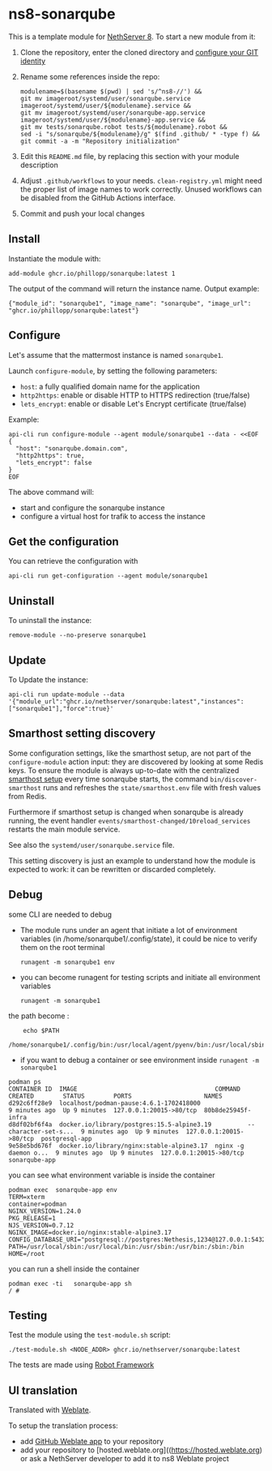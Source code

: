 # ns8-sonarqube

This is a template module for [NethServer 8](https://github.com/NethServer/ns8-core).
To start a new module from it:

1. Clone the repository, enter the cloned directory and
   [configure your GIT identity](https://git-scm.com/book/en/v2/Getting-Started-First-Time-Git-Setup#_your_identity)

1. Rename some references inside the repo:
   ```
   modulename=$(basename $(pwd) | sed 's/^ns8-//') &&
   git mv imageroot/systemd/user/sonarqube.service imageroot/systemd/user/${modulename}.service &&
   git mv imageroot/systemd/user/sonarqube-app.service imageroot/systemd/user/${modulename}-app.service && 
   git mv tests/sonarqube.robot tests/${modulename}.robot &&
   sed -i "s/sonarqube/${modulename}/g" $(find .github/ * -type f) &&
   git commit -a -m "Repository initialization"
   ```

1. Edit this `README.md` file, by replacing this section with your module
   description

1. Adjust `.github/workflows` to your needs. `clean-registry.yml` might
   need the proper list of image names to work correctly. Unused workflows
   can be disabled from the GitHub Actions interface.

1. Commit and push your local changes

## Install

Instantiate the module with:

    add-module ghcr.io/phillopp/sonarqube:latest 1

The output of the command will return the instance name.
Output example:

    {"module_id": "sonarqube1", "image_name": "sonarqube", "image_url": "ghcr.io/phillopp/sonarqube:latest"}

## Configure

Let's assume that the mattermost instance is named `sonarqube1`.

Launch `configure-module`, by setting the following parameters:
- `host`: a fully qualified domain name for the application
- `http2https`: enable or disable HTTP to HTTPS redirection (true/false)
- `lets_encrypt`: enable or disable Let's Encrypt certificate (true/false)


Example:

```
api-cli run configure-module --agent module/sonarqube1 --data - <<EOF
{
  "host": "sonarqube.domain.com",
  "http2https": true,
  "lets_encrypt": false
}
EOF
```

The above command will:
- start and configure the sonarqube instance
- configure a virtual host for trafik to access the instance

## Get the configuration
You can retrieve the configuration with

```
api-cli run get-configuration --agent module/sonarqube1
```

## Uninstall

To uninstall the instance:

    remove-module --no-preserve sonarqube1

## Update

To Update the instance:

    api-cli run update-module --data '{"module_url":"ghcr.io/nethserver/sonarqube:latest","instances":["sonarqube1"],"force":true}'

## Smarthost setting discovery

Some configuration settings, like the smarthost setup, are not part of the
`configure-module` action input: they are discovered by looking at some
Redis keys.  To ensure the module is always up-to-date with the
centralized [smarthost
setup](https://nethserver.github.io/ns8-core/core/smarthost/) every time
sonarqube starts, the command `bin/discover-smarthost` runs and refreshes
the `state/smarthost.env` file with fresh values from Redis.

Furthermore if smarthost setup is changed when sonarqube is already
running, the event handler `events/smarthost-changed/10reload_services`
restarts the main module service.

See also the `systemd/user/sonarqube.service` file.

This setting discovery is just an example to understand how the module is
expected to work: it can be rewritten or discarded completely.

## Debug

some CLI are needed to debug

- The module runs under an agent that initiate a lot of environment variables (in /home/sonarqube1/.config/state), it could be nice to verify them
on the root terminal

    `runagent -m sonarqube1 env`

- you can become runagent for testing scripts and initiate all environment variables
  
    `runagent -m sonarqube1`

 the path become : 
```
    echo $PATH
    /home/sonarqube1/.config/bin:/usr/local/agent/pyenv/bin:/usr/local/sbin:/usr/local/bin:/usr/sbin:/usr/bin:/usr/
```

- if you want to debug a container or see environment inside
 `runagent -m sonarqube1`
 ```
podman ps
CONTAINER ID  IMAGE                                      COMMAND               CREATED        STATUS        PORTS                    NAMES
d292c6ff28e9  localhost/podman-pause:4.6.1-1702418000                          9 minutes ago  Up 9 minutes  127.0.0.1:20015->80/tcp  80b8de25945f-infra
d8df02bf6f4a  docker.io/library/postgres:15.5-alpine3.19          --character-set-s...  9 minutes ago  Up 9 minutes  127.0.0.1:20015->80/tcp  postgresql-app
9e58e5bd676f  docker.io/library/nginx:stable-alpine3.17  nginx -g daemon o...  9 minutes ago  Up 9 minutes  127.0.0.1:20015->80/tcp  sonarqube-app
```

you can see what environment variable is inside the container
```
podman exec  sonarqube-app env
TERM=xterm
container=podman
NGINX_VERSION=1.24.0
PKG_RELEASE=1
NJS_VERSION=0.7.12
NGINX_IMAGE=docker.io/nginx:stable-alpine3.17
CONFIG_DATABASE_URI="postgresql://postgres:Nethesis,1234@127.0.0.1:5432/toto"
PATH=/usr/local/sbin:/usr/local/bin:/usr/sbin:/usr/bin:/sbin:/bin
HOME=/root
```

you can run a shell inside the container

```
podman exec -ti   sonarqube-app sh
/ # 
```
## Testing

Test the module using the `test-module.sh` script:


    ./test-module.sh <NODE_ADDR> ghcr.io/nethserver/sonarqube:latest

The tests are made using [Robot Framework](https://robotframework.org/)

## UI translation

Translated with [Weblate](https://hosted.weblate.org/projects/ns8/).

To setup the translation process:

- add [GitHub Weblate app](https://docs.weblate.org/en/latest/admin/continuous.html#github-setup) to your repository
- add your repository to [hosted.weblate.org]((https://hosted.weblate.org) or ask a NethServer developer to add it to ns8 Weblate project
